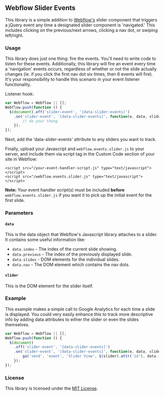 ## Webflow Slider Events

This library is a simple addition to [Webflow's](https://webflow.com) slider component that triggers a jQuery event any time a designated slider component is 'navigated.' This includes clicking on the previous/next arrows, clicking a nav dot, or swiping left/right.


### Usage

This library does just one thing: fire the events. You'll need to write code to listen for these events. Additionally, this library will fire an event every time a 'navigation' events occurs, regardless of whether or not the slide actually changes (ie. if you click the first nav dot six times, then 6 events will fire). It's your responsibility to handle this scenario in your event listener functionality.

Listener hook:

```javascript
var Webflow = Webflow || [];
Webflow.push(function () {
  $(document).off('slider-event', '[data-slider-events]')
    .on('slider-event', '[data-slider-events]', function(e, data, slider) {
    	// do your thang
 	});
});
```

Next, add the 'data-slider-events' attribute to any sliders you want to track.

Finally, upload your Javascript and ```webflow.events.slider.js``` to your server, and include them via script tag in the Custom Code section of your site in Webflow:

```
<script src="/your-event-handler-script.js" type="text/javascript"></script>
<script src="/webflow.events.slider.js" type="text/javascript"></script>
```

**Note:** Your event handler script(s) must be included **before** ```webflow.events.slider.js``` if you want it to pick up the initial event for the first slide.

### Parameters

#### ```data```

This is the data object that Webflow's Javascript library attaches to a slider. It contains some useful information like:

* ```data.index``` - The index of the current slide showing.
* ```data.previous``` - The index of the previously displayed slide.
* ```data.slides``` - DOM elements for the individual slides.
* ```data.nav``` - The DOM element which contains the nav dots.

#### ```slider```

This is the DOM element for the slider itself.

### Example
This example makes a simple call to Google Analytics for each time a slide is displayed. You could very easily enhance this to track more descriptive info by adding data attributes to either the slider or even the slides themselves.

```javascript
var Webflow = Webflow || [];
Webflow.push(function () {
  $(document)
  	.off('slider-event', '[data-slider-events]')
    .on('slider-event', '[data-slider-events]', function(e, data, slider) {
    	ga('send', 'event', 'Slider View', $(slider).attr('id'), data.index);
    });
});
```



### License
This library is licensed under the [MIT License](http://www.opensource.org/licenses/MIT).
